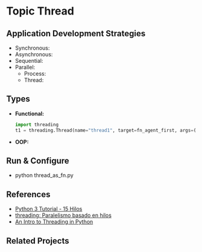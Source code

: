 # Topic Thread

## Application Development Strategies
- Synchronous: 
- Asynchronous:  
- Sequential: 
- Parallel:  
    - Process:  
    - Thread: 


## Types

- **Functional:**

    ```py
    import threading
    t1 = threading.Thread(name="thread1", target=fn_agent_first, args=("agent_first",))
    ```

- **OOP:**

## Run & Configure
-  python thread_as_fn.py

## References 
- [Python 3 Tutorial - 15 Hilos](https://www.youtube.com/watch?v=3Rlh6uUuQqA&list=PLvimn1Ins-43WtzBU5281m6UwbNROArTB&index=15)
- [threading: Paralelismo basado en hilos](https://docs.python.org/es/3.8/library/threading.html)
- [An Intro to Threading in Python](https://realpython.com/intro-to-python-threading/)

## Related Projects 
